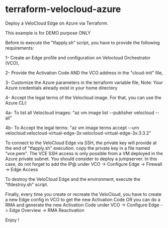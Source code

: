 # terraform-velocloud-azure

Deploy a VeloCloud Edge on Azure via Terraform.

This example is for DEMO purpose ONLY

Before to execute the "tfapply.sh" script, you have to provide the following requirements:

1- Create an Edge profile and configuration on Velocloud Orchestrator (VCO),

2- Provide the Activation Code AND the VCO address in the "cloud-init" file,

3- Customize the Azure parameters in the terraform variable file, Note: Your Azure credentials already exist in your home directory

4- Accept the legal terms of the Velocloud image. For that, you can use the Azure CLI:

4a- To list all Velocloud images: "az vm image list --publisher velocloud --all"

4b- To Accept the legal terms: "az vm image terms accept --urn velocloud:velocloud-virtual-edge-3x:velocloud-virtual-edge-3x:3.3.2"


To connect to the VeloCloud Edge via SSH, the private key will provide at the end of "tfapply.sh" execution. copy the private key in a file named "vce.pem".
The VCE SSH access is only possible from a VM deployed in the Azure private subnet. You should consider to deploy a jumpserver. In this case, do not forget to add the IP@ under VCO -> Configure Edge -> Firewall -> Edge Access

To destroy the VeloCloud Edge and the environment, execute the "tfdestroy.sh" script.

Finally, every time you create or recreate the VeloCloud, you have to create a new Edge config in VCO to get the new Activation Code OR you can do a RMA and generate the new Activation Code under VCO -> Configure Edge -> Edge Overview -> RMA Reactivation

Enjoy !
